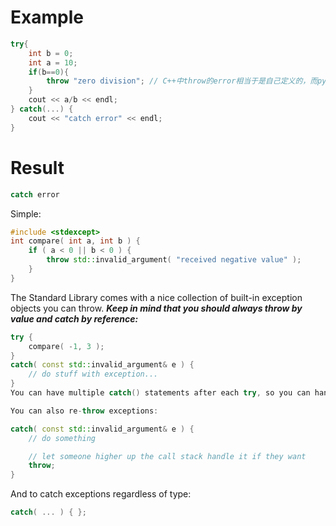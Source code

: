 # Example
```cpp
try{
    int b = 0;
    int a = 10;
    if(b==0){
        throw "zero division"; // C++中throw的error相当于是自己定义的，而python里则是已经定义好的
    }
    cout << a/b << endl;
} catch(...) {
    cout << "catch error" << endl;
}
```

# Result
```cpp
catch error  
```

Simple:
```cpp
#include <stdexcept>
int compare( int a, int b ) {
    if ( a < 0 || b < 0 ) {
        throw std::invalid_argument( "received negative value" );
    }
}
```
    
The Standard Library comes with a nice collection of built-in exception objects you can throw. ***Keep in mind that you should always throw by value and catch by reference:***
```cpp
try {
    compare( -1, 3 );
}
catch( const std::invalid_argument& e ) {
    // do stuff with exception... 
}
You can have multiple catch() statements after each try, so you can handle different exception types separately if you want.

You can also re-throw exceptions:

catch( const std::invalid_argument& e ) {
    // do something

    // let someone higher up the call stack handle it if they want
    throw;
}
```
And to catch exceptions regardless of type:
```cpp
catch( ... ) { };
```
